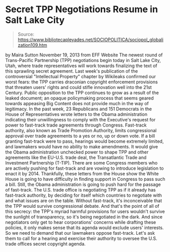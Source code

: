 # Secret TPP Negotiations Resume in Salt Lake City

> Source: https://www.bibliotecapleyades.net/SOCIOPOLITICA/sociopol_globalization109.htm

by Maira Sutton
November 19, 2013
from
EFF Website
The newest round of
Trans-Pacific Partnership (TPP) negotiations begin today in Salt Lake
City, Utah, where trade representatives will work towards finalizing the
text of this sprawling secret agreement.
Last week's publication of the
controversial
"Intellectual Property" chapter by Wikileaks confirmed our worst fears:
the TPP carries draconian copyright enforcement provisions that threaten
users' rights and could stifle innovation well into the 21st Century.
Public opposition to the TPP continues to grow
as a result of the leaked document; an opaque policymaking process that
seems geared towards appeasing Big Content does not provide much in the way
of legitimacy.
In the past week,
23 Republicans and 151 Democrats in
the House of Representatives wrote letters to the Obama administration
indicating their unwillingness to comply with the Executive's request for
power to fast-track trade agreements through Congress.
Fast-track authority, also known as Trade Promotion Authority, limits
congressional approval over trade agreements to a yes or no, up or down
vote. If a bill granting fast-track were to pass, hearings would become
extremely limited, and lawmakers would have no ability to make amendments.
It would give the Obama administration unchecked
power to shape TPP and other agreements like the EU-U.S. trade deal, the
Transatlantic Trade and Investment Partnership
(T-TIP).
There are
some
Congress members who are actively pushing for fast-track and are vowing
to introduce legislation to enact it by 2014.
Thankfully, these letters from
the House show the White House is going to have difficulty in finding
support in Congress to pass such a bill. Still,
the Obama administration is
going to push hard for the passage of fast-track.
The U.S. trade office is negotiating TPP as if
it already has fast-track authority, by deciding for itself which countries
to negotiate with and what issues are on the table.
Without fast-track, it's inconceivable that the
TPP would survive congressional debate.
And that's the point of all of this secrecy:
the TPP's myriad harmful provisions for
users wouldn't survive the sunlight of transparency, so it's being
negotiated in the dark.
And since negotiators only get to hear
corporations' concerns while drafting these policies, it only makes sense
that its agenda would exclude users' interests.
So we need to demand that our lawmakers oppose
fast-track. Let's ask them to call for a hearing and exercise their
authority to oversee the U.S. trade offices secret copyright agenda.
